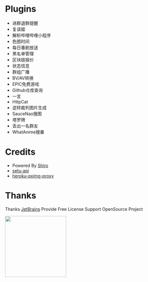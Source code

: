# Plugins

- 进群退群提醒
- 复读姬
- 解析哔哩哔哩小程序
- 色图时间
- 每日番剧放送
- 黑名单管理
- 区块链报价
- 状态信息
- 群组广播
- BV/AV转换
- EPIC免费游戏
- Github仓库查询
- 一言
- HttpCat
- 逆转裁判图片生成
- SauceNao搜图
- 塔罗牌
- 丢出一名群友
- WhatAnime搜番

# Credits

* Powered By [Shiro](https://github.com/MisakaTAT/Shiro)
* [setu-api](https://api.lolicon.app/#/setu)
* [heroku-pximg-proxy](https://github.com/Tsuk1ko/heroku-pximg-proxy)

# Thanks

Thanks [JetBrains](https://www.jetbrains.com/?from=mirai) Provide Free License Support OpenSource Project

[<img src="https://mikuac.com/images/jetbrains-variant-3.png" width="200"/>](https://www.jetbrains.com/?from=mirai)